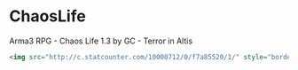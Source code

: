 ChaosLife
=========

Arma3 RPG - Chaos Life 1.3 by GC - Terror in Altis

```html
<img src="http://c.statcounter.com/10000712/0/f7a85520/1/" style="border:none;">
```
